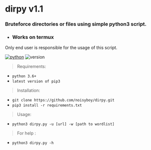 # dirpy v1.1
### Bruteforce directories or files using simple python3 script.
* ### Works on termux 
Only end user is responsible for the usage of this script. 

[![python](https://img.shields.io/badge/code-python-informational?style=flat&logo=python&logoColor=yellow&color=black)](dirbruter.py)
![version](https://img.shields.io/badge/release-v1.1-brightgreen)

>Requirements:
* `python 3.6+`
* `latest version of pip3`

> Installation: 
* `git clone https://github.com/noisyboy/dirpy.git`
* `pip3 install -r requirements.txt`

>Usage:
* `python3 dirpy.py -u [url] -w [path to wordlist] `
>For help :
* `python3 dirpy.py -h`
